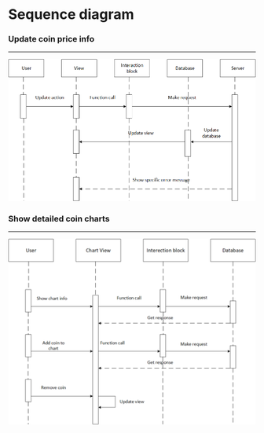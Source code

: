 # Sequence diagram

### Update coin price info
---
![](https://github.com/AndreiGlinka830501/TRTPO2/blob/main/sequence/UpdateSeq.png)

### Show detailed coin charts
---
![](https://github.com/AndreiGlinka830501/TRTPO2/blob/main/sequence/ChartViewSeq.png)
